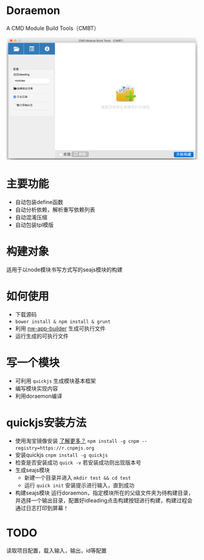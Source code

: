 # Doraemon

A CMD Module Build Tools（CMBT）

![screenshot](https://raw.githubusercontent.com/dreamstu/doraemon/master/public/images/screen%20shot.png)

# 主要功能

- 自动包装define函数
- 自动分析依赖，解析重写依赖列表
- 自动混淆压缩
- 自动包装tpl模版

# 构建对象

适用于以node模块书写方式写的seajs模块的构建

# 如何使用
- 下载源码
- `bower install & npm install & grunt`
- 利用 [nw-app-builder](https://github.com/dreamstu/nw-app-builder.git) 生成可执行文件
- 运行生成的可执行文件


# 写一个模块
- 可利用 `quickjs` 生成模块基本框架
- 编写模块实现内容
- 利用doraemon编译

# quickjs安装方法

-  使用淘宝镜像安装 [了解更多？](http://cnpmjs.org/) 
   `npm install -g cnpm --registry=https://r.cnpmjs.org`
-  安装quickjs `cnpm install -g quickjs`
-  检查是否安装成功 `quick -v` 若安装成功则出现版本号
- 生成seajs模块
  - 新建一个目录并进入 `mkdir test && cd test`
  - 运行 `quick init` 安装提示进行输入，直到成功
- 构建seajs模块
  运行doraemon，指定模块所在的父级文件夹为待构建目录，并选择一个输出目录，配置好idleading点击构建按钮进行构建，构建过程会通过日志打印到屏幕！

# TODO
  读取项目配置，载入输入，输出，id等配置
